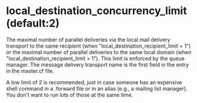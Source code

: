 # local_destination_concurrency_limit (default:2) 

 The maximal number of parallel deliveries via the local mail
delivery transport to the same recipient (when
"local_destination_recipient_limit = 1") or the maximal number of
parallel deliveries to the same local domain (when
"local_destination_recipient_limit &gt; 1"). This limit is enforced by
the queue manager. The message delivery transport name is the first
field in the entry in the master.cf file. 

 A low limit of 2 is recommended, just in case someone has an
expensive shell command in a .forward file or in an alias (e.g.,
a mailing list manager).  You don't want to run lots of those at
the same time.  



